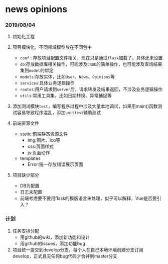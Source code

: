 # news opinions

### 2019/08/04
1. 初始化工程

2. 项目模块化，不同领域模型放在不同包中
    
    * `conf` : 存放项目配置文件相关，现在只是通过`flask`加载了，具体还未设置
    * `db`:存放数据库相关操作，可能涉及`CRUD`的简单操作，也可能涉及查询结果集到`model`的绑定
    * `models`:存放实体，比如`User`、`News`、`Opinions`等
    * `services`:具体业务逻辑操作
    * `routes`:用户请求到`server`后，请求转发及结果返回，不涉及业务逻辑操作
    * `utils`:常用工具集，比如日期转换、异常捕捉等
    
3. 添加测试模块`test`，编写程序过程中涉及大量本地调试，如果用main()函数测试容易导致程序混乱，添加`unittest`辅助测试

4. 前端资源文件

    * static:前端静态资源文件
      * img:图片、ico等
      * css:页面样式
      * js:页面动作
    * templates
      * Error:统一存放错误展示页面

5. 项目缺少部分

    * DB为配置
    * 日志未配置
    * 前端考虑要不要用flask的模版语言来处理，似乎可以解释，Vue是否要引入？

    

### 计划

1. 任务安排分配
   * 用github的wiki，添加新功能和设计
   * 用github的issues，添加功能bug
2. 项目统一提交到develop分支，每个人在自己本地环境创建分支订阅develop，正式且无任何bug代码才合并到master分支
